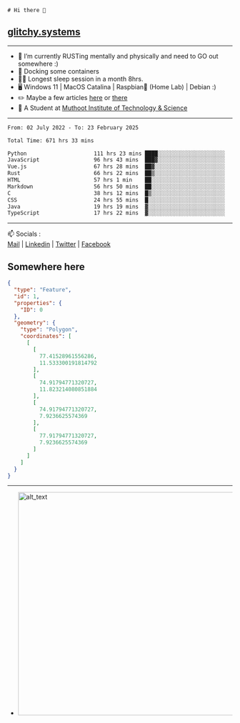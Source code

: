 ```
# Hi there 👋
```
## [glitchy.systems](https://glitchy.systems)
---

- 🌱 I’m currently RUSTing mentally and physically and need to GO out somewhere :)
- 🐋 Docking some containers
- 😶‍🌫️ Longest sleep session in a month 8hrs.
- 🖥️ Windows 11 | MacOS Catalina | Raspbian🥧 (Home Lab) | Debian :)
- ✏️ Maybe a few articles [here](https://medium.com/@advaithnarayanan8) or [there](https://medium.com/@advaithnarayanan8)
- 📑 A Student at [Muthoot Institute of Technology & Science](https://mgmits.ac.in/)



---

<!--START_SECTION:waka-->

```txt
From: 02 July 2022 - To: 23 February 2025

Total Time: 671 hrs 33 mins

Python                     111 hrs 23 mins ████░░░░░░░░░░░░░░░░░░░░░   16.59 %
JavaScript                 96 hrs 43 mins  ███▓░░░░░░░░░░░░░░░░░░░░░   14.40 %
Vue.js                     67 hrs 28 mins  ██▓░░░░░░░░░░░░░░░░░░░░░░   10.05 %
Rust                       66 hrs 22 mins  ██▒░░░░░░░░░░░░░░░░░░░░░░   09.88 %
HTML                       57 hrs 1 min    ██░░░░░░░░░░░░░░░░░░░░░░░   08.49 %
Markdown                   56 hrs 50 mins  ██░░░░░░░░░░░░░░░░░░░░░░░   08.46 %
C                          38 hrs 12 mins  █▒░░░░░░░░░░░░░░░░░░░░░░░   05.69 %
CSS                        24 hrs 55 mins  █░░░░░░░░░░░░░░░░░░░░░░░░   03.71 %
Java                       19 hrs 19 mins  ▓░░░░░░░░░░░░░░░░░░░░░░░░   02.88 %
TypeScript                 17 hrs 22 mins  ▓░░░░░░░░░░░░░░░░░░░░░░░░   02.59 %
```

<!--END_SECTION:waka-->

---

📫 Socials :<br>
[Mail](mailto:advaith@glitchy.systems) | [Linkedin](https://www.linkedin.com/in/advaith-narayanan-a72152214/) | [Twitter](https://twitter.com/advaithnarayan) | [Facebook](https://screenmessage.com/qinq)

## Somewhere here

```geojson
{
  "type": "Feature",
  "id": 1,
  "properties": {
    "ID": 0
  },
  "geometry": {
    "type": "Polygon",
    "coordinates": [
      [
        [
          77.41528961556286,
          11.533300191814792
        ],
        [
          74.91794771320727,
          11.823214080851884
        ],
        [
          74.91794771320727,
          7.9236625574369
        ],
        [
          77.91794771320727,
          7.9236625574369
        ]
      ]
    ]
  }
}
```


--- 
- [<img alt="alt_text" width="500px" src="https://valid.x86.fr/cache/banner/xv24bv-6.png" />](https://valid.x86.fr/xv24bv)


